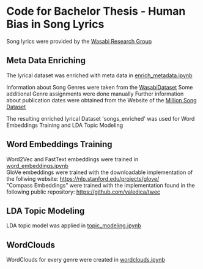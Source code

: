 # Code for Bachelor Thesis - Human Bias in Song Lyrics

Song lyrics were provided by the [Wasabi Research Group](http://wasabihome.i3s.unice.fr/)

## Meta Data Enriching

The lyrical dataset was enriched with meta data in [enrich_metadata.ipynb](enrich_metadata.ipynb)

Information about Song Genres were taken from the [WasabiDataset](https://github.com/micbuffa/WasabiDataset)
Some additional Genre assignments were done manually
Further information about publication dates were obtained from the Website of the [Million Song Dataset](http://millionsongdataset.com/sites/default/files/AdditionalFiles/tracks_per_year.txt)

The resulting enriched lyrical Dataset 'songs_enriched' was used for Word Embeddings Training and LDA Topic Modeling

## Word Embeddings Training

Word2Vec and FastText embeddings were trained in [word_embeddings.ipynb](word_embeddings.ipynb)  
GloVe embeddings were trained with the downloadable implementation of the follwing website: https://nlp.stanford.edu/projects/glove/  
"Compass Embeddings" were trained with the implementation found in the following public repository:  https://github.com/valedica/twec  

## LDA Topic Modeling

LDA topic model was applied in [topic_modeling.ipynb](topic_modeling.ipynb)

## WordClouds

WordClouds for every genre were created in [wordclouds.ipynb](wordclouds.ipynb)
